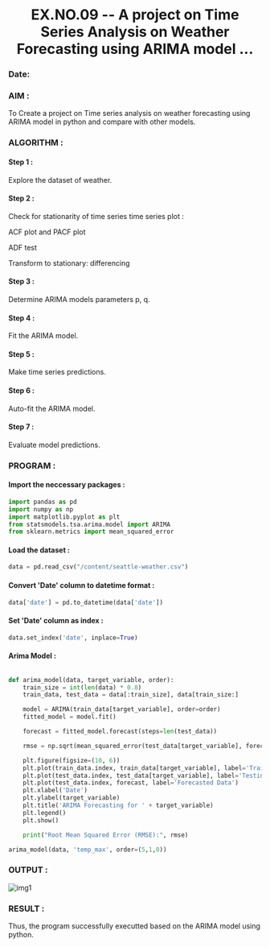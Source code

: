 <H1 ALIGN =CENTER> EX.NO.09 --  A project on Time Series Analysis on Weather Forecasting using ARIMA model ...</H1>

### Date: 

### AIM :

To Create a project on Time series analysis on weather forecasting using ARIMA model in python and compare with other models.

### ALGORITHM :

#### Step 1 : 

Explore the dataset of weather.

#### Step 2 : 

Check for stationarity of time series time series plot :

   ACF plot and PACF plot
   
   ADF test
   
   Transform to stationary: differencing
   
#### Step 3 : 

Determine ARIMA models parameters p, q.

#### Step 4 : 

Fit the ARIMA model.

#### Step 5 :

Make time series predictions.

#### Step 6 : 

Auto-fit the ARIMA model.

#### Step 7 : 

Evaluate model predictions.

### PROGRAM :

#### Import the neccessary packages :

```python
import pandas as pd
import numpy as np
import matplotlib.pyplot as plt
from statsmodels.tsa.arima.model import ARIMA
from sklearn.metrics import mean_squared_error
```

#### Load the dataset :

```python
data = pd.read_csv("/content/seattle-weather.csv")
```

#### Convert 'Date' column to datetime format :

```python
data['date'] = pd.to_datetime(data['date'])
```

#### Set 'Date' column as index :

```python
data.set_index('date', inplace=True)
```

#### Arima Model :

```python

def arima_model(data, target_variable, order):
    train_size = int(len(data) * 0.8)
    train_data, test_data = data[:train_size], data[train_size:]

    model = ARIMA(train_data[target_variable], order=order)
    fitted_model = model.fit()

    forecast = fitted_model.forecast(steps=len(test_data))

    rmse = np.sqrt(mean_squared_error(test_data[target_variable], forecast))

    plt.figure(figsize=(10, 6))
    plt.plot(train_data.index, train_data[target_variable], label='Training Data')
    plt.plot(test_data.index, test_data[target_variable], label='Testing Data')
    plt.plot(test_data.index, forecast, label='Forecasted Data')
    plt.xlabel('Date')
    plt.ylabel(target_variable)
    plt.title('ARIMA Forecasting for ' + target_variable)
    plt.legend()
    plt.show()

    print("Root Mean Squared Error (RMSE):", rmse)

arima_model(data, 'temp_max', order=(5,1,0))

```

### OUTPUT :

![img1](https://github.com/anto-richard/TSA_EXP9/assets/93427534/8fcae10b-39cf-458f-a5d2-9b3abb952e05)

### RESULT :

Thus, the program successfully executted based on the ARIMA model using python.
